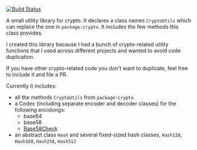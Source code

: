 [![Build Status](https://drone.io/github.com/stevenroose/dart-cryptoutils/status.png)](https://drone.io/github.com/stevenroose/dart-cryptoutils/latest)

A small utility library for crypto. It declares a class names `CryptoUtils` which can replace the one in `package:crypto`. It includes the few methods this class provides.

I created this library because I had a bunch of crypto-related utility functions that I used across different projects and wanted to avoid code duplication.

If you have other crypto-related code you don't want to duplicate, feel free to include it and file a PR.

Currently it includes:
 - all the methods `CryptoUtils` from `package:crypto`
 - a Codec (including separate encoder and decoder classes) for the following encidongs:
   - base64
   - base58
   - [Base58Check](https://en.bitcoin.it/wiki/Base58Check_encoding)
 - an abstract class `Hash` and several fixed-sized hash classes, `Hash128`, `Hash160`, `Hash256`, `Hash512`
